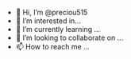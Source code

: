 - 👋 Hi, I’m @preciou515
- 👀 I’m interested in... 
- 🌱 I’m currently learning ...
- 💞️ I’m looking to collaborate on ...
- 📫 How to reach me ...

<!---
preciou515/preciou515 is a ✨ special ✨ repository because its `README.md` (this file) appears on your GitHub profile.
You can click the Preview link to take a look at your changes.
--->

